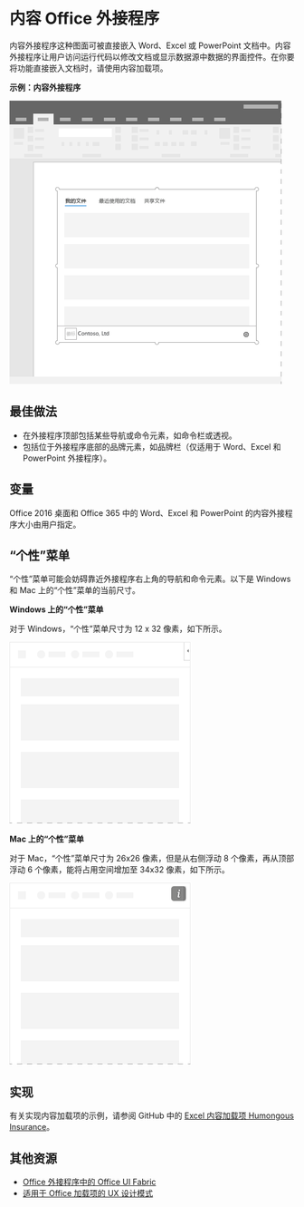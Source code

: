# <a name="content-office-add-ins"></a>内容 Office 外接程序

内容外接程序这种图面可被直接嵌入 Word、Excel 或 PowerPoint 文档中。内容外接程序让用户访问运行代码以修改文档或显示数据源中数据的界面控件。在你要将功能直接嵌入文档时，请使用内容加载项。  

**示例：内容外接程序**

![显示内容外接程序的典型布局的示例图像。](../images/overview_withApp_content.png)

## <a name="best-practices"></a>最佳做法

- 在外接程序顶部包括某些导航或命令元素，如命令栏或透视。
- 包括位于外接程序底部的品牌元素，如品牌栏（仅适用于 Word、Excel 和 PowerPoint 外接程序）。

## <a name="variants"></a>变量

Office 2016 桌面和 Office 365 中的 Word、Excel 和 PowerPoint 的内容外接程序大小由用户指定。

## <a name="personality-menu"></a>“个性”菜单

“个性”菜单可能会妨碍靠近外接程序右上角的导航和命令元素。以下是 Windows 和 Mac 上的“个性”菜单的当前尺寸。

**Windows 上的“个性”菜单** 

对于 Windows，“个性”菜单尺寸为 12 x 32 像素，如下所示。

![显示 Windows 桌面上的“个性”菜单的图像](../images/personalityMenu_Win.png)

**Mac 上的“个性”菜单**

对于 Mac，“个性”菜单尺寸为 26x26 像素，但是从右侧浮动 8 个像素，再从顶部浮动 6 个像素，能将占用空间增加至 34x32 像素，如下所示。

![显示 Mac 桌面上的“个性”菜单的图像](../images/personalityMenu_Mac.png)

## <a name="implementation"></a>实现

有关实现内容加载项的示例，请参阅 GitHub 中的 [ Excel 内容加载项 Humongous Insurance](https://github.com/OfficeDev/Excel-Content-Add-in-Humongous-Insurance)。

## <a name="additional-resources"></a>其他资源

- [Office 外接程序中的 Office UI Fabric](office-ui-fabric.md) 
- [适用于 Office 加载项的 UX 设计模式](ux-design-patterns.md)